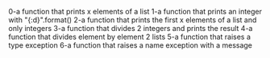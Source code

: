 0-a function that prints x elements of a list
1-a function that prints an integer with "{:d}".format()
2-a function that prints the first x elements of a list and only integers
3-a function that divides 2 integers and prints the result
4-a function that divides element by element 2 lists
5-a function that raises a type exception
6-a function that raises a name exception with a message
